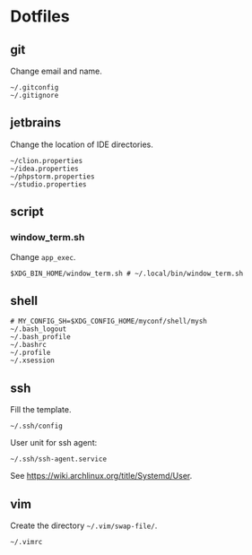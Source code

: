# Dotfiles

## git

Change email and name.

```
~/.gitconfig
~/.gitignore
```

## jetbrains

Change the location of IDE directories.

```
~/clion.properties
~/idea.properties
~/phpstorm.properties
~/studio.properties
```

## script

### window_term.sh

Change `app_exec`.

```
$XDG_BIN_HOME/window_term.sh # ~/.local/bin/window_term.sh
```

## shell

```
# MY_CONFIG_SH=$XDG_CONFIG_HOME/myconf/shell/mysh
~/.bash_logout
~/.bash_profile
~/.bashrc
~/.profile
~/.xsession
```

## ssh

Fill the template.

```
~/.ssh/config
```

User unit for ssh agent:

```
~/.ssh/ssh-agent.service
```

See https://wiki.archlinux.org/title/Systemd/User.

## vim

Create the directory `~/.vim/swap-file/`.

```
~/.vimrc
```
